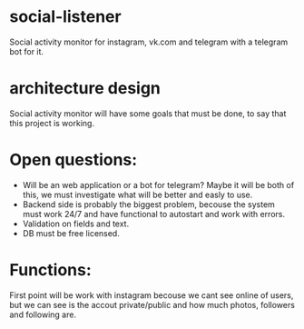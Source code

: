 # social-listener
Social activity monitor for instagram, vk.com and telegram with a telegram bot for it. 

# architecture design
Social activity monitor will have some goals that must be done, to say that this project is working.

# Open questions:
- Will be an web application or a bot for telegram?
  Maybe it will be both of this, we must investigate what will be better and easly to use.
- Backend side is probably the biggest problem, becouse the system must work 24/7 and have functional to autostart and work with errors.
- Validation on fields and text.
- DB must be free licensed. 

# Functions:
First point will be work with instagram becouse we cant see online of users, but we can see is the accout private/public and how much photos, followers and following are.

